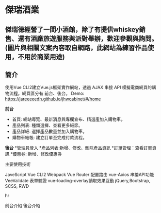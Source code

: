 
# 傑瑞酒業
## 傑瑞德經營了一間小酒館，除了有提供whiskey銷售、還有酒廠旅遊服務與派對舉辦，歡迎參觀與詢問。(圖片與相關文案內容取自網路，此網站為練習作品使用，不用於商業用途)


## 簡介
使用Vue CLI2建立Vue.js框架實作網站，透過 AJAX 串接 API 模擬電商網頁的購物流程，網頁區分有 前台、後台。
Demo:
https://jareeeeedh.github.io/jhwcabinet/#/home


**前台**
* 首頁: 網站導覽、最新消息與專欄宣布、精選產加入購物車。
* 產品列表: 種類選擇、查看更多細節。
* 產品詳細: 選擇產品數量並加入購物車。
* 購物車結帳: 建立訂單至完成付款流程。

**後台**
*管理員登入
*產品列表:新增、修改、刪除產品資訊
*訂單管理：查看訂單資訊
*優惠券: 新增、修改優惠券

主要使用技術

JaveScript
Vue CLI2
Webpack
Vue Router 配置路由
vue-Axios 串接API功能
VeeValidate 表單驗證
vue-loading-overlay讀取效果互動
jQuery,Bootstrap, SCSS, RWD

hr

前台介紹
後台介紹
